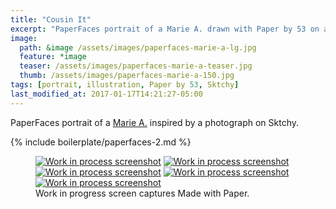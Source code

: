 ```yaml
---
title: "Cousin It"
excerpt: "PaperFaces portrait of a Marie A. drawn with Paper by 53 on an iPad."
image: 
  path: &image /assets/images/paperfaces-marie-a-lg.jpg 
  feature: *image
  teaser: /assets/images/paperfaces-marie-a-teaser.jpg
  thumb: /assets/images/paperfaces-marie-a-150.jpg
tags: [portrait, illustration, Paper by 53, Sktchy]
last_modified_at: 2017-01-17T14:21:27-05:00
---
```


PaperFaces portrait of a [Marie A.](http://sktchy.com/7uxxdC) inspired by a photograph on Sktchy.

{% include boilerplate/paperfaces-2.md %}

<figure class="third">
	<a href="{{ site.url }}/assets/images/paperfaces-marie-a-process-1-lg.jpg"><img src="{{ site.url }}/assets/images/paperfaces-marie-a-process-1-600.jpg" alt="Work in process screenshot"></a>
	<a href="{{ site.url }}/assets/images/paperfaces-marie-a-process-2-lg.jpg"><img src="{{ site.url }}/assets/images/paperfaces-marie-a-process-2-600.jpg" alt="Work in process screenshot"></a>
	<a href="{{ site.url }}/assets/images/paperfaces-marie-a-process-3-lg.jpg"><img src="{{ site.url }}/assets/images/paperfaces-marie-a-process-3-600.jpg" alt="Work in process screenshot"></a>
	<a href="{{ site.url }}/assets/images/paperfaces-marie-a-process-4-lg.jpg"><img src="{{ site.url }}/assets/images/paperfaces-marie-a-process-4-600.jpg" alt="Work in process screenshot"></a>
	<a href="{{ site.url }}/assets/images/paperfaces-marie-a-process-5-lg.jpg"><img src="{{ site.url }}/assets/images/paperfaces-marie-a-process-5-600.jpg" alt="Work in process screenshot"></a>
	<figcaption>Work in progress screen captures Made with Paper.</figcaption>
</figure>
